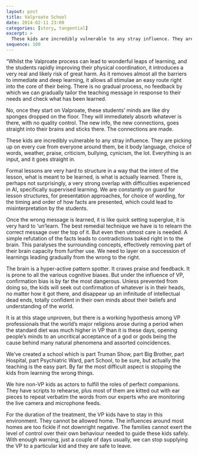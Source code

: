 ```yaml
---
layout: post
title: Valproate School
date: 2014-02-11 23:09
categories: [story, tangential]
excerpt: >
  These kids are incredibly vulnerable to any stray influence. They are picking up on every cue from everyone around them, be it body language, choice of words, weather, praise, criticism, bullying, cynicism, the lot. Everything is an input, and it goes straight in.
sequence: 100
---
```

“Whilst the Valproate process can lead to wonderful leaps of learning, and the students rapidly improving their physical coordination, it introduces a very real and likely risk of great harm. As it removes almost all the barriers to immediate and deep learning, it allows all stimulae an easy route right into the core of their being. There is no gradual process, no feedback by which we can gradually tailor the teaching message in response to their needs and check what has been learned.

No, once they start on Valproate, these students’ minds are like dry sponges dropped on the floor. They will immediately absorb whatever is there, with no quality control. The new info, the new connections, goes straight into their brains and sticks there. The connections are made.

These kids are incredibly vulnerable to any stray influence. They are picking up on every cue from everyone around them, be it body language, choice of words, weather, praise, criticism, bullying, cynicism, the lot. Everything is an input, and it goes straight in.

Formal lessons are very hard to structure in a way that the intent of the lesson, what is meant to be learned, is what is actually learned. There is, perhaps not surprisingly, a very strong overlap with difficulties experienced in AI, specifically supervised learning. We are constantly on guard for lesson structures, for presentation approaches, for choice of wording, for the timing and order of how facts are presented, which could lead to misinterpretation by the students.

Once the wrong message is learned, it is like quick setting superglue, it is very hard to ‘un’learn. The best remedial technique we have is to relearn the correct message over the top of it. But even then utmost care is needed. A simple refutation of the facts leads to contradictions baked right in to the brain. This paralyses the surrounding concepts, effectively removing part of their brain capacity from further use. We need to layer on a succession of learnings leading gradually from the wrong to the right.

The brain is a hyper-active pattern spotter. It craves praise and feedback. It is prone to all the various cognitive biases. But under the influence of VP, confirmation bias is by far the most dangerous. Unless prevented from doing so, the kids will seek out confirmation of whatever is in their heads, no matter how it got there, and disappear up an infinitude of intellectual dead ends, totally confident in their own minds about their beliefs and understanding of the world.

It is at this stage unproven, but there is a working hypothesis among VP professionals that the world’s major religions arose during a period when the standard diet was much higher in VP than it is these days, opening people’s minds to an uncritical acceptance of a god or gods being the cause behind many natural phenomena and assorted coincidences.

We’ve created a school which is part Truman Show, part Big Brother, part Hospital, part Psychiatric Ward, part School, to be sure, but actually the teaching is the easy part. By far the most difficult aspect is stopping the kids from learning the wrong things.

We hire non-VP kids as actors to fulfill the roles of perfect companions. They have scripts to rehearse, plus most of them are kitted out with ear pieces to repeat verbatim the words from our experts who are monitoring the live camera and microphone feeds.

For the duration of the treatment, the VP kids have to stay in this environment. They cannot be allowed home. The influences around most homes are too fickle if not downright negative. The families cannot exert the level of control over their own behaviour needed to guide these kids safely. With enough warning, just a couple of days usually, we can stop supplying the VP to a particular kid and they are safe to leave.
